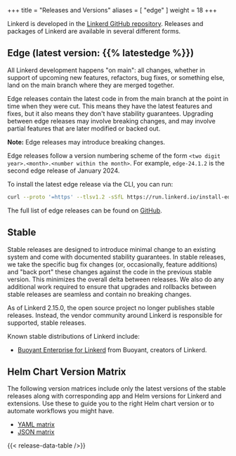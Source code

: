 +++
title = "Releases and Versions"
aliases = [ "edge" ]
weight = 18
+++

Linkerd is developed in the [Linkerd GitHub
repository](https://github.com/linkerd/linkerd2). Releases and packages of
Linkerd are available in several different forms.

## Edge (latest version: {{% latestedge %}})

All Linkerd development happens "on main": all changes, whether in support of
upcoming new features, refactors, bug fixes, or something else, land on the main
branch where they are merged together.

Edge releases contain the latest code in from the main branch at the point in
time when they were cut. This means they have the latest features and fixes, but
it also means they don't have stability guarantees. Upgrading between edge
releases may involve breaking changes, and may involve partial features that are
later modified or backed out.

**Note:** Edge releases may introduce breaking changes.

<!-- markdownlint-disable MD033 -->
Edge releases follow a version numbering scheme of the form `<two digit
year>.<month>.<number within the month>`. For example, `edge-24.1.2` is the
second edge release of January 2024.
<!-- markdownlint-enable MD033 -->

To install the latest edge release via the CLI, you can run:

```bash
curl --proto '=https' --tlsv1.2 -sSfL https://run.linkerd.io/install-edge | sh
```

The full list of edge releases can be found on
[GitHub](https://github.com/linkerd/linkerd2/releases).

## Stable

Stable releases are designed to introduce minimal change to an existing system
and come with documented stability guarantees. In stable releases, we take the
specific bug fix changes (or, occasionally, feature additions) and "back port"
these changes against the code in the previous stable version. This minimizes
the overall delta between releases. We also do any additional work required to
ensure that upgrades and rollbacks between stable releases are seamless and
contain no breaking changes.

As of Linkerd 2.15.0, the open source project no longer publishes stable
releases. Instead, the vendor community around Linkerd is responsible for
supported, stable releases.

Known stable distributions of Linkerd include:

* [Buoyant Enterprise for
  Linkerd](https://docs.buoyant.io/buoyant-enterprise-linkerd) from Buoyant,
  creators of Linkerd.

## Helm Chart Version Matrix

The following version matrices include only the latest versions of the stable
releases along with corresponding app and Helm versions for Linkerd and
extensions. Use these to guide you to the right Helm chart version or to
automate workflows you might have.

* [YAML matrix](./release_matrix.yaml)
* [JSON matrix](./release_matrix.json)

{{< release-data-table />}}
